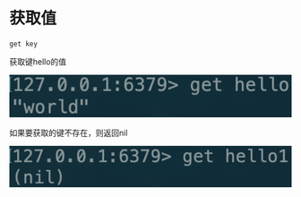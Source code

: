 # 获取值

```text
get key
```

获取键hello的值

![](../../.gitbook/assets/image%20%2836%29.png)

如果要获取的键不存在，则返回nil

![](../../.gitbook/assets/image%20%2838%29.png)


